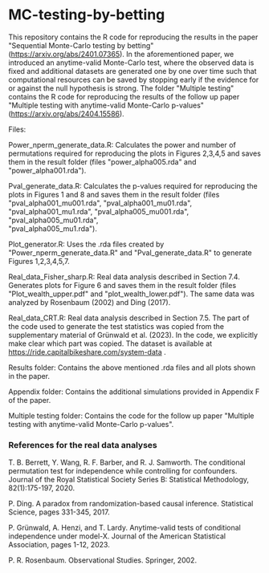 # MC-testing-by-betting

This repository contains the R code for reproducing the results in the paper "Sequential Monte-Carlo testing by betting" (https://arxiv.org/abs/2401.07365). In the aforementioned paper, we introduced an anytime-valid Monte-Carlo test, where the observed data is fixed and additional datasets are generated one by one over time such that computational resources can be saved by stopping early if the evidence for or against the null hypothesis is strong. The folder "Multiple testing" contains the R code for reproducing the results of the follow up paper "Multiple testing with anytime-valid Monte-Carlo p-values" (https://arxiv.org/abs/2404.15586).

Files:

Power_nperm_generate_data.R: Calculates the power and number of permutations required for reproducing the plots in Figures 2,3,4,5 and saves them in the result folder
                             (files "power_alpha005.rda" and "power_alpha001.rda"). 

Pval_generate_data.R:        Calculates the p-values required for reproducing the plots in Figures 1 and 8 and saves them in the result folder
                             (files "pval_alpha001_mu001.rda", "pval_alpha001_mu01.rda", "pval_alpha001_mu1.rda", "pval_alpha005_mu001.rda", "pval_alpha005_mu01.rda",     
                             "pval_alpha005_mu1.rda").

Plot_generator.R:            Uses the .rda files created by "Power_nperm_generate_data.R" and "Pval_generate_data.R" to generate Figures 1,2,3,4,5,7.

Real_data_Fisher_sharp.R:    Real data analysis described in Section 7.4. Generates plots for Figure 6 and saves them in the result folder (files "Plot_wealth_upper.pdf" and                               "plot_wealth_lower.pdf"). The same data was analyzed by Rosenbaum (2002) and Ding (2017).

Real_data_CRT.R:             Real data analysis described in Section 7.5. The part of the code used to generate the test statistics was copied from the supplementary material of Grünwald et al. (2023). In the code, we explicitly make clear which part was copied. The dataset is available at 
                             https://ride.capitalbikeshare.com/system-data .

Results folder:              Contains the above mentioned .rda files and all plots shown in the paper.

Appendix folder:             Contains the additional simulations provided in Appendix F of the paper.

Multiple testing folder:     Contains the code for the follow up paper "Multiple testing with anytime-valid Monte-Carlo p-values".

### References for the real data analyses

T. B. Berrett, Y. Wang, R. F. Barber, and R. J. Samworth. The conditional permutation test for independence while controlling for
confounders. Journal of the Royal Statistical Society Series B: Statistical Methodology, 82(1):175-197, 2020.

P. Ding. A paradox from randomization-based causal inference. Statistical Science, pages 331-345, 2017.

P. Grünwald, A. Henzi, and T. Lardy. Anytime-valid tests of conditional independence under model-X. Journal of the American Statistical
Association, pages 1-12, 2023.

P. R. Rosenbaum. Observational Studies. Springer, 2002.



